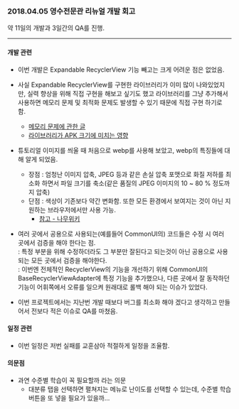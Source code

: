 ### 2018.04.05 영수전문관 리뉴얼 개발 회고

약 11일의 개발과 3일간의 QA를 진행. 

---

#### 개발 관련

- 이번 개발은 Expandable RecyclerView 기능 빼고는 크게 어려운 점은 없었음.
- 사실 Expandable RecyclerView를 구현한 라이브러리가 이미 많이 나와있었지만, 실력 향상을 위해 직접 구현을 해보고 싶기도 했고 라이브러리를 그냥 추가해서 사용하면 메모리 문제 및 최적화 문제도 발생할 수 있기 때문에 직접 구현 하기로 함.

    * [메모리 문제에 관한 글](https://developer.android.com/topic/performance/memory.html#remove)
    * [라이브러리가 APK 크기에 미치는 영향](https://developer.android.com/topic/performance/reduce-apk-size.html#reduce-resources)


- 튜토리얼 이미지를 씌울 때 처음으로 webp를 사용해 보았고, webp의 특징들에 대해 알게 되었음.
    - 장점 : 엄청난 이미지 압축, JPEG 등과 같은 손실 압축 포맷으로 화질 저하를 최소화 하면서 파일 크기를 축소(같은 품질의 JPEG 이미지의 10 ~ 80 % 정도까지 압축)
    - 단점 : 색상이 기존보다 약간 변화함. 또한 모든 환경에서 보여지는 것이 아닌 지원하는 브라우저에서만 사용 가능.
        * [참고 - 나무위키](https://namu.wiki/w/WebP)

- 여러 곳에서 공용으로 사용되는(예를들어 CommonUI의) 코드들은 수정 시 여러 곳에서 검증을 해야 한다는 점.</br>
 : 특정 부분을 위해 수정하더라도 그 부분만 잘된다고 되는것이 아닌 공용으로 사용되는 모든 곳에서 검증을 해야한다.</br>
 : 이번엔 전체적인 RecyclerView의 기능을 개선하기 위해 CommonUI의 BaseRecyclerViewAdapter에 특정 기능을 추가했으나, 다른 곳에서 잘 동작하던 기능이 어휘쪽에서 오류를 일으켜 원래대로 롤백 해야 되는 이슈가 있었다.

- 이번 프로젝트에서는 지난번 개발 때보다 버그를 최소화 해야 겠다고 생각하고 만들어서 전보다 적은 이슈로 QA를 마쳤음.

#### 일정 관련

- 이번 일정은 저번 실패를 교훈삼아 적절하게 일정을 조율함.


#### 의문점

- 과연 수준별 학습이 꼭 필요할까 라는 의문
    - 대분류 탭을 선택하면 펼쳐지는 메뉴로 난이도를 선택할 수 있는데, 수준별 학습 버튼을 또 넣을 필요가 있을까...
